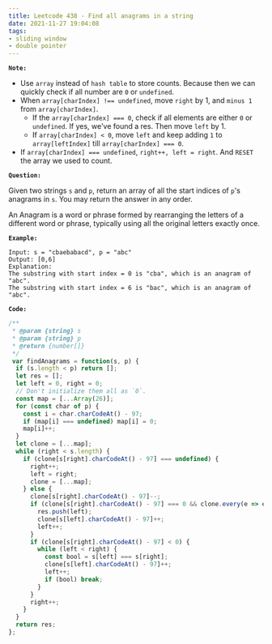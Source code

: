 ```yaml
---
title: Leetcode 438 - Find all anagrams in a string
date: 2021-11-27 19:04:08
tags:
- sliding window
- double pointer
---
```

**`Note:`**
- Use `array` instead of `hash table` to store counts. Because then we can quickly check if all number are `0` or `undefined`.
- When `array[charIndex] !== undefined`, move `right` by 1, and `minus 1` from `array[charIndex]`. 
  - If the `array[charIndex] === 0`, check if all elements are either `0` or `undefined`. If yes, we've found a res. Then move `left` by 1.
  - If `array[charIndex] < 0`, move `left` and keep adding `1` to `array[leftIndex]` till `array[charIndex] === 0`.
- If `array[charIndex] === undefined`, `right++, left = right`. And `RESET` the array we used to count.

**`Question:`**

Given two strings `s` and `p`, return an array of all the start indices of `p`'s anagrams in `s`. You may return the answer in any order.

An Anagram is a word or phrase formed by rearranging the letters of a different word or phrase, typically using all the original letters exactly once.

**`Example:`**
```
Input: s = "cbaebabacd", p = "abc"
Output: [0,6]
Explanation:
The substring with start index = 0 is "cba", which is an anagram of "abc".
The substring with start index = 6 is "bac", which is an anagram of "abc".
```

**`Code:`**
```javascript
/**
 * @param {string} s
 * @param {string} p
 * @return {number[]}
 */
 var findAnagrams = function(s, p) {
  if (s.length < p) return [];
  let res = [];
  let left = 0, right = 0;
  // Don't initialize them all as `0`.
  const map = [...Array(26)];
  for (const char of p) {
    const i = char.charCodeAt() - 97;
    if (map[i] === undefined) map[i] = 0;
    map[i]++;
  }
  let clone = [...map];
  while (right < s.length) {
    if (clone[s[right].charCodeAt() - 97] === undefined) {
      right++;
      left = right;
      clone = [...map];
    } else {
      clone[s[right].charCodeAt() - 97]--;
      if (clone[s[right].charCodeAt() - 97] === 0 && clone.every(e => e === 0 || e === undefined)) {
        res.push(left);
        clone[s[left].charCodeAt() - 97]++;
        left++;
      }
      if (clone[s[right].charCodeAt() - 97] < 0) {
        while (left < right) {
          const bool = s[left] === s[right];
          clone[s[left].charCodeAt() - 97]++;
          left++;
          if (bool) break;
        }
      }
      right++;
    }
  }
  return res;
};
```